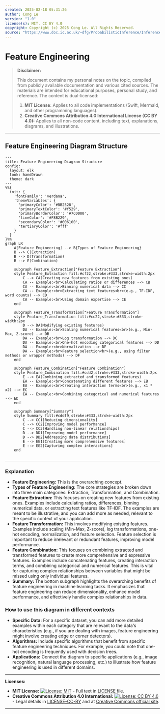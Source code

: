 ```yaml
---
created: 2025-02-18 05:31:26
author: Cong Le
version: "1.0"
license(s): MIT, CC BY 4.0
copyright: Copyright (c) 2025 Cong Le. All Rights Reserved.
source: "https://www.doc.ic.ac.uk/~dfg/ProbabilisticInference/InferenceAndMachineLearningNotes.pdf"
---
```




# Feature Engineering
> **Disclaimer:**
>
> This document contains my personal notes on the topic,
> compiled from publicly available documentation and various cited sources.
> The materials are intended for educational purposes, personal study, and reference.
> The content is dual-licensed:
> 1. **MIT License:** Applies to all code implementations (Swift, Mermaid, and other programming languages).
> 2. **Creative Commons Attribution 4.0 International License (CC BY 4.0):** Applies to all non-code content, including text, explanations, diagrams, and illustrations.
---


## Feature Engineering Diagram Structure


```mermaid
---
title: Feature Engineering Diagram Structure
config:
  layout: elk
  look: handDrawn
  theme: dark
---
%%{
  init: {
    'fontFamily': 'verdana',
    'themeVariables': {
      'primaryColor': '#BB2528',
      'primaryTextColor': '#f529',
      'primaryBorderColor': '#7C0000',
      'lineColor': '#F8B229',
      'secondaryColor': '#006100',
      'tertiaryColor': '#fff'
    }
  }
}%%
graph LR
    A[Feature Engineering] --> B{Types of Feature Engineering}
    B --> C(Extraction)
    B --> D(Transformation)
    B --> E(Combination)
    
    subgraph Feature_Extraction["Feature Extraction"]
    style Feature_Extraction fill:#cf22,stroke:#333,stroke-width:2px
        C --> CA(Creating new features from existing ones)
        CA -- Example:<br>Calculating ratios or differences --> CB
        CA -- Example:<br>Binning numerical data --> CC
        CA -- Example:<br>Extracting text features<br>(e.g., TF-IDF, word counts) --> CD
        CA -- Example:<br>Using domain expertise --> CE
    end

    subgraph Feature_Transformation["Feature Transformation"]
    style Feature_Transformation fill:#cc22,stroke:#333,stroke-width:2px
        D --> DA(Modifying existing features)
        DA -- Example:<br>Scaling numerical features<br>(e.g., Min-Max, Z-score) --> DB
        DA -- Example:<br>Log transformation --> DC
        DA -- Example:<br>One-hot encoding categorical features --> DD
        DA -- Example:<br>Normalization --> DE
        DA -- Example:<br>Feature selection<br>(e.g., using filter methods or wrapper methods) --> DF
    end

    subgraph Feature_Combination["Feature Combination"]
    style Feature_Combination fill:#cdd2,stroke:#333,stroke-width:2px
        E --> EA(Combining extracted and transformed features)
        EA -- Example:<br>Concatenating different features --> EB
        EA -- Example:<br>Creating interaction terms<br>(e.g., x1 * x2) --> EC
        EA -- Example:<br>Combining categorical and numerical features --> ED
    end
    
    subgraph Summary["Summary"]
    style Summary fill:#cddf9,stroke:#333,stroke-width:2px
        C --> CC1[Reducing dimensionality]
        C --> CC2[Improving model performance]
        C --> CC3[Handling non-linear relationships]
        D --> DD1[Improving model performance]
        D --> DD2[Addressing data distributions]
        E --> EE1[Creating more comprehensive features]
        E --> EE2[Capturing complex interactions]
    end
    
```

---


### Explanation

* **Feature Engineering:** This is the overarching concept.
* **Types of Feature Engineering:** The core strategies are broken down into three main categories: Extraction, Transformation, and Combination.
* **Feature Extraction:** This focuses on creating new features from existing ones.  Examples include calculating ratios, differences, binning numerical data, or extracting text features like TF-IDF.  The examples are meant to be illustrative, and you can add more as needed, relevant to the specific context of your application.
* **Feature Transformation:** This involves modifying existing features.  Examples include scaling (Min-Max, Z-score), log transformations, one-hot encoding, normalization, and feature selection.  Feature selection is important to reduce irrelevant or redundant features, improving model performance.
* **Feature Combination:** This focuses on combining extracted and transformed features to create more comprehensive and expressive features. Examples include concatenating features, creating interaction terms, and combining categorical and numerical features.  This is vital for capturing complex relationships between variables that might be missed using only individual features.
* **Summary:** The bottom subgraph highlights the overarching benefits of feature engineering in machine learning tasks. It emphasizes that feature engineering can reduce dimensionality, enhance model performance, and effectively handle complex relationships in data.


### How to use this diagram in different contexts

* **Specific Data:**  For a specific dataset, you can add more detailed examples within each category that are relevant to the data's characteristics (e.g., if you are dealing with images, feature engineering might involve creating edge or corner detectors).
* **Algorithms:** Include specific algorithms that benefit from specific feature engineering techniques. For example, you could note that one-hot encoding is frequently used with decision trees.
* **Applications:** Connect the diagram to specific applications (e.g., image recognition, natural language processing, etc.) to illustrate how feature engineering is used in different domains.




---
**Licenses:**

- **MIT License:**  [![License: MIT](https://img.shields.io/badge/License-MIT-yellow.svg)](LICENSE) - Full text in [LICENSE](LICENSE) file.
- **Creative Commons Attribution 4.0 International:** [![License: CC BY 4.0](https://licensebuttons.net/l/by/4.0/88x31.png)](LICENSE-CC-BY) - Legal details in [LICENSE-CC-BY](LICENSE-CC-BY) and at [Creative Commons official site](http://creativecommons.org/licenses/by/4.0/).

---